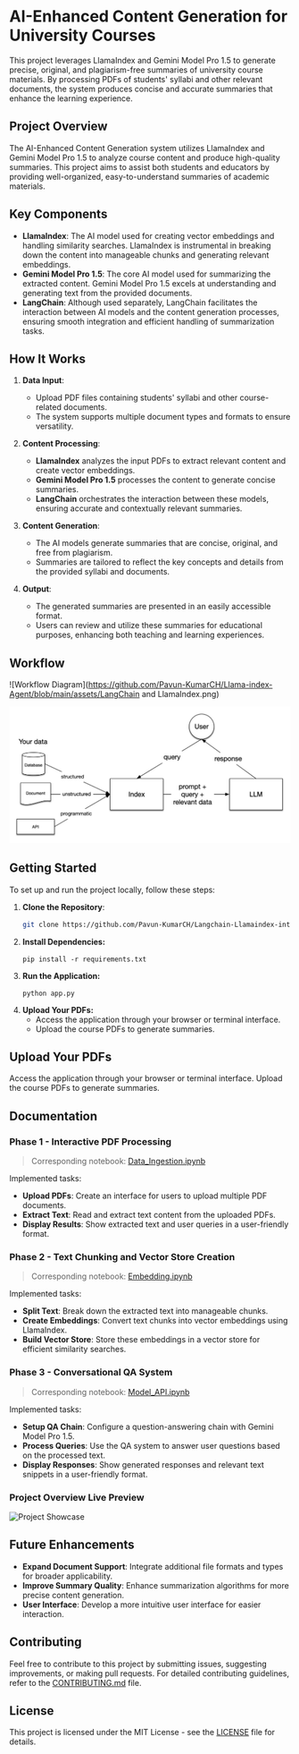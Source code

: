 # AI-Enhanced Content Generation for University Courses

This project leverages LlamaIndex and Gemini Model Pro 1.5 to generate precise, original, and plagiarism-free summaries of university course materials. By processing PDFs of students' syllabi and other relevant documents, the system produces concise and accurate summaries that enhance the learning experience.

## Project Overview

The AI-Enhanced Content Generation system utilizes LlamaIndex and Gemini Model Pro 1.5 to analyze course content and produce high-quality summaries. This project aims to assist both students and educators by providing well-organized, easy-to-understand summaries of academic materials.

## Key Components

- **LlamaIndex**: The AI model used for creating vector embeddings and handling similarity searches. LlamaIndex is instrumental in breaking down the content into manageable chunks and generating relevant embeddings.
- **Gemini Model Pro 1.5**: The core AI model used for summarizing the extracted content. Gemini Model Pro 1.5 excels at understanding and generating text from the provided documents.
- **LangChain**: Although used separately, LangChain facilitates the interaction between AI models and the content generation processes, ensuring smooth integration and efficient handling of summarization tasks.

## How It Works

1. **Data Input**:
   - Upload PDF files containing students' syllabi and other course-related documents.
   - The system supports multiple document types and formats to ensure versatility.

2. **Content Processing**:
   - **LlamaIndex** analyzes the input PDFs to extract relevant content and create vector embeddings.
   - **Gemini Model Pro 1.5** processes the content to generate concise summaries.
   - **LangChain** orchestrates the interaction between these models, ensuring accurate and contextually relevant summaries.

3. **Content Generation**:
   - The AI models generate summaries that are concise, original, and free from plagiarism.
   - Summaries are tailored to reflect the key concepts and details from the provided syllabi and documents.

4. **Output**:
   - The generated summaries are presented in an easily accessible format.
   - Users can review and utilize these summaries for educational purposes, enhancing both teaching and learning experiences.

## Workflow

![Workflow Diagram](https://github.com/Pavun-KumarCH/Llama-index-Agent/blob/main/assets/LangChain and LlamaIndex.png)

![Workflow Diagram](https://github.com/Pavun-KumarCH/Llama-index-Agent/blob/main/assets/basic_rag.png)

## Getting Started

To set up and run the project locally, follow these steps:

1. **Clone the Repository**:
   ```bash
   git clone https://github.com/Pavun-KumarCH/Langchain-Llamaindex-integration-with-Gemeni-API.git
3. **Install Dependencies:**
   ```
   pip install -r requirements.txt
4. **Run the Application:**
   ```
   python app.py
5. **Upload Your PDFs:**
   - Access the application through your browser or terminal interface.
   -  Upload the course PDFs to generate summaries.

## Upload Your PDFs

Access the application through your browser or terminal interface. Upload the course PDFs to generate summaries.

## Documentation

### Phase 1 - Interactive PDF Processing
> Corresponding notebook: [Data_Ingestion.ipynb](https://github.com/Pavun-KumarCH/Llama-index-Agent/blob/main/Components/data_ingestion.py)

Implemented tasks:
- **Upload PDFs**: Create an interface for users to upload multiple PDF documents.
- **Extract Text**: Read and extract text content from the uploaded PDFs.
- **Display Results**: Show extracted text and user queries in a user-friendly format.

### Phase 2 - Text Chunking and Vector Store Creation
> Corresponding notebook: [Embedding.ipynb](https://github.com/Pavun-KumarCH/Llama-index-Agent/blob/main/Components/embedding.py)

Implemented tasks:
- **Split Text**: Break down the extracted text into manageable chunks.
- **Create Embeddings**: Convert text chunks into vector embeddings using LlamaIndex.
- **Build Vector Store**: Store these embeddings in a vector store for efficient similarity searches.

### Phase 3 - Conversational QA System
> Corresponding notebook: [Model_API.ipynb](https://github.com/Pavun-KumarCH/Llama-index-Agent/blob/main/Components/model_api.py)

Implemented tasks:
- **Setup QA Chain**: Configure a question-answering chain with Gemini Model Pro 1.5.
- **Process Queries**: Use the QA system to answer user questions based on the processed text.
- **Display Responses**: Show generated responses and relevant text snippets in a user-friendly format.

### Project Overview Live Preview
![Project Showcase](https://github.com/Pavun-KumarCH/Llama-index-Agent/blob/main/assets/showcase.gif)

## Future Enhancements
- **Expand Document Support**: Integrate additional file formats and types for broader applicability.
- **Improve Summary Quality**: Enhance summarization algorithms for more precise content generation.
- **User Interface**: Develop a more intuitive user interface for easier interaction.

## Contributing
Feel free to contribute to this project by submitting issues, suggesting improvements, or making pull requests. For detailed contributing guidelines, refer to the [CONTRIBUTING.md](CONTRIBUTING.md) file.

## License
This project is licensed under the MIT License - see the [LICENSE](LICENSE) file for details.
